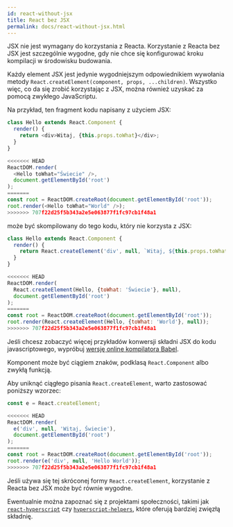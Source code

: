 ```yaml
---
id: react-without-jsx
title: React bez JSX
permalink: docs/react-without-jsx.html
---
```


JSX nie jest wymagany do korzystania z Reacta. Korzystanie z Reacta bez JSX jest szczególnie wygodne, gdy nie chce się konfigurować kroku kompilacji w środowisku budowania.

Każdy element JSX jest jedynie wygodniejszym odpowiednikiem wywołania metody `React.createElement(component, props, ...children)`. Wszystko więc, co da się zrobić korzystając z JSX, można również uzyskać za pomocą zwykłego JavaScriptu.

Na przykład, ten fragment kodu napisany z użyciem JSX:

```js
class Hello extends React.Component {
  render() {
    return <div>Witaj, {this.props.toWhat}</div>;
  }
}

<<<<<<< HEAD
ReactDOM.render(
  <Hello toWhat="Świecie" />,
  document.getElementById('root')
);
=======
const root = ReactDOM.createRoot(document.getElementById('root'));
root.render(<Hello toWhat="World" />);
>>>>>>> 707f22d25f5b343a2e5e063877f1fc97cb1f48a1
```

może być skompilowany do tego kodu, który nie korzysta z JSX:

```js
class Hello extends React.Component {
  render() {
    return React.createElement('div', null, `Witaj, ${this.props.toWhat}`);
  }
}

<<<<<<< HEAD
ReactDOM.render(
  React.createElement(Hello, {toWhat: 'Świecie'}, null),
  document.getElementById('root')
);
=======
const root = ReactDOM.createRoot(document.getElementById('root'));
root.render(React.createElement(Hello, {toWhat: 'World'}, null));
>>>>>>> 707f22d25f5b343a2e5e063877f1fc97cb1f48a1
```

Jeśli chcesz zobaczyć więcej przykładów konwersji składni JSX do kodu javascriptowego, wypróbuj [wersję online kompilatora Babel](babel://jsx-simple-example).

Komponent może być ciągiem znaków, podklasą `React.Component` albo zwykłą funkcją.

Aby uniknąć ciągłego pisania `React.createElement`, warto zastosować poniższy wzorzec:

```js
const e = React.createElement;

<<<<<<< HEAD
ReactDOM.render(
  e('div', null, 'Witaj, Świecie'),
  document.getElementById('root')
);
=======
const root = ReactDOM.createRoot(document.getElementById('root'));
root.render(e('div', null, 'Hello World'));
>>>>>>> 707f22d25f5b343a2e5e063877f1fc97cb1f48a1
```

Jeśli używa się tej skróconej formy `React.createElement`, korzystanie z Reacta bez JSX może być równie wygodne.

Ewentualnie można zapoznać się z projektami społeczności, takimi jak [`react-hyperscript`](https://github.com/mlmorg/react-hyperscript) czy [`hyperscript-helpers`](https://github.com/ohanhi/hyperscript-helpers), które oferują bardziej zwięzłą składnię.
